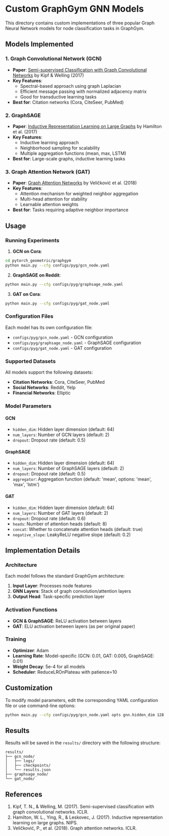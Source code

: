 # Custom GraphGym GNN Models

This directory contains custom implementations of three popular Graph Neural Network models for node classification tasks in GraphGym.

## Models Implemented

### 1. Graph Convolutional Network (GCN)
- **Paper**: [Semi-supervised Classification with Graph Convolutional Networks](https://arxiv.org/pdf/1609.02907) by Kipf & Welling (2017)
- **Key Features**: 
  - Spectral-based approach using graph Laplacian
  - Efficient message passing with normalized adjacency matrix
  - Good for transductive learning tasks
- **Best for**: Citation networks (Cora, CiteSeer, PubMed)

### 2. GraphSAGE
- **Paper**: [Inductive Representation Learning on Large Graphs](https://arxiv.org/pdf/1706.02216) by Hamilton et al. (2017)
- **Key Features**:
  - Inductive learning approach
  - Neighborhood sampling for scalability
  - Multiple aggregation functions (mean, max, LSTM)
- **Best for**: Large-scale graphs, inductive learning tasks

### 3. Graph Attention Network (GAT)
- **Paper**: [Graph Attention Networks](https://arxiv.org/pdf/1710.10903) by Veličković et al. (2018)
- **Key Features**:
  - Attention mechanism for weighted neighbor aggregation
  - Multi-head attention for stability
  - Learnable attention weights
- **Best for**: Tasks requiring adaptive neighbor importance

## Usage

### Running Experiments

1. **GCN on Cora**:
```bash
cd pytorch_geometric/graphgym
python main.py --cfg configs/pyg/gcn_node.yaml
```

2. **GraphSAGE on Reddit**:
```bash
python main.py --cfg configs/pyg/graphsage_node.yaml
```

3. **GAT on Cora**:
```bash
python main.py --cfg configs/pyg/gat_node.yaml
```

### Configuration Files

Each model has its own configuration file:
- `configs/pyg/gcn_node.yaml` - GCN configuration
- `configs/pyg/graphsage_node.yaml` - GraphSAGE configuration  
- `configs/pyg/gat_node.yaml` - GAT configuration

### Supported Datasets

All models support the following datasets:
- **Citation Networks**: Cora, CiteSeer, PubMed
- **Social Networks**: Reddit, Yelp
- **Financial Networks**: Elliptic

### Model Parameters

#### GCN
- `hidden_dim`: Hidden layer dimension (default: 64)
- `num_layers`: Number of GCN layers (default: 2)
- `dropout`: Dropout rate (default: 0.5)

#### GraphSAGE
- `hidden_dim`: Hidden layer dimension (default: 64)
- `num_layers`: Number of GraphSAGE layers (default: 2)
- `dropout`: Dropout rate (default: 0.5)
- `aggregator`: Aggregation function (default: 'mean', options: 'mean', 'max', 'lstm')

#### GAT
- `hidden_dim`: Hidden layer dimension (default: 64)
- `num_layers`: Number of GAT layers (default: 2)
- `dropout`: Dropout rate (default: 0.6)
- `heads`: Number of attention heads (default: 8)
- `concat`: Whether to concatenate attention heads (default: true)
- `negative_slope`: LeakyReLU negative slope (default: 0.2)

## Implementation Details

### Architecture
Each model follows the standard GraphGym architecture:
1. **Input Layer**: Processes node features
2. **GNN Layers**: Stack of graph convolution/attention layers
3. **Output Head**: Task-specific prediction layer

### Activation Functions
- **GCN & GraphSAGE**: ReLU activation between layers
- **GAT**: ELU activation between layers (as per original paper)

### Training
- **Optimizer**: Adam
- **Learning Rate**: Model-specific (GCN: 0.01, GAT: 0.005, GraphSAGE: 0.01)
- **Weight Decay**: 5e-4 for all models
- **Scheduler**: ReduceLROnPlateau with patience=10

## Customization

To modify model parameters, edit the corresponding YAML configuration file or use command-line options:

```bash
python main.py --cfg configs/pyg/gcn_node.yaml opts gnn.hidden_dim 128 gnn.num_layers 3
```

## Results

Results will be saved in the `results/` directory with the following structure:
```
results/
├── gcn_node/
│   ├── logs/
│   ├── checkpoints/
│   └── results.json
├── graphsage_node/
└── gat_node/
```

## References

1. Kipf, T. N., & Welling, M. (2017). Semi-supervised classification with graph convolutional networks. ICLR.
2. Hamilton, W. L., Ying, R., & Leskovec, J. (2017). Inductive representation learning on large graphs. NIPS.
3. Veličković, P., et al. (2018). Graph attention networks. ICLR. 